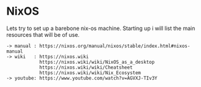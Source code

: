 # NixOS
Lets try to set up a barebone nix-os machine.
Starting up i will list the main resources that will be of use. 
	
	-> manual :	https://nixos.org/manual/nixos/stable/index.html#nixos-manual
	-> wiki	  :	https://nixos.wiki
				https://nixos.wiki/wiki/NixOS_as_a_desktop
				https://nixos.wiki/wiki/Cheatsheet
				https://nixos.wiki/wiki/Nix_Ecosystem
	-> youtube: https://www.youtube.com/watch?v=AGVXJ-TIv3Y
	
				
